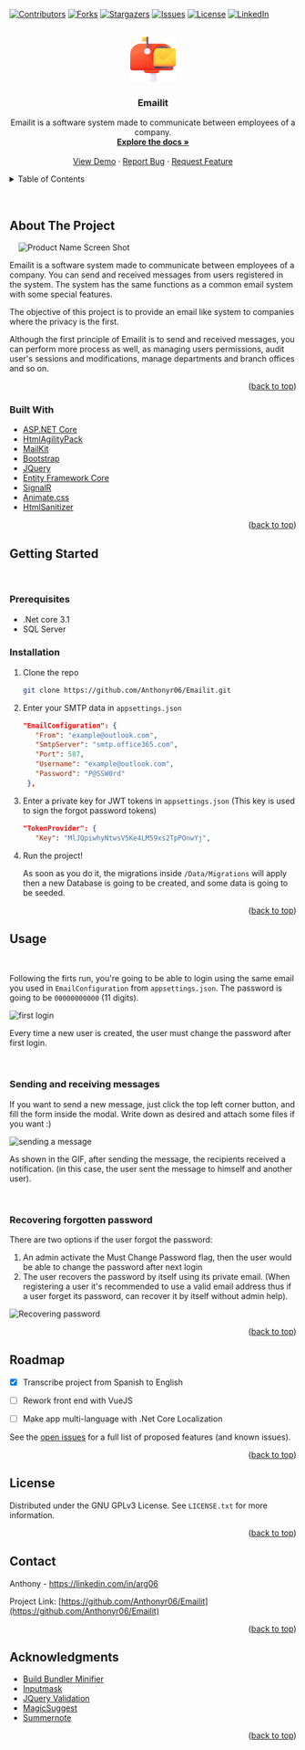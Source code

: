 <div id="top"></div>

[![Contributors][contributors-shield]][contributors-url]
[![Forks][forks-shield]][forks-url]
[![Stargazers][stars-shield]][stars-url]
[![Issues][issues-shield]][issues-url]
[![License][license-shield]]()
[![LinkedIn][linkedin-shield]][linkedin-url]



<br />
<div align="center">
  <a href="https://github.com/Anthonyr06/Emailit">
    <img src="images/Logo.png" alt="Logo" width="80" height="80">
  </a>

<h3 align="center">Emailit</h3>

  <p align="center">
    Emailit is a software system made to communicate between employees of a company.
    <br />
    <a href="https://github.com/Anthonyr06/Emailit"><strong>Explore the docs »</strong></a>
    <br />
    <br />
    <a href="https://github.com/Anthonyr06/Emailit">View Demo</a>
    ·
    <a href="https://github.com/Anthonyr06/Emailit/issues">Report Bug</a>
    ·
    <a href="https://github.com/Anthonyr06/Emailit/issues">Request Feature</a>
  </p>
</div>



<!-- TABLE OF CONTENTS -->
<details>
  <summary>Table of Contents</summary>
  <ol>
    <li>
      <a href="#about-the-project">About The Project</a>
      <ul>
        <li><a href="#built-with">Built With</a></li>
      </ul>
    </li>
    <li>
      <a href="#getting-started">Getting Started</a>
      <ul>
        <li><a href="#prerequisites">Prerequisites</a></li>
        <li><a href="#installation">Installation</a></li>
      </ul>
    </li>
    <li><a href="#usage">Usage</a></li>
    <li><a href="#roadmap">Roadmap</a></li>
    <li><a href="#license">License</a></li>
    <li><a href="#contact">Contact</a></li>
    <li><a href="#acknowledgments">Acknowledgments</a></li>
  </ol>
</details>




&nbsp;
## About The Project
&nbsp;
&nbsp;
![Product Name Screen Shot][product-screenshot]

Emailit is a software system made to communicate between employees of a company. You can send and received messages from users registered in the system. The system has the same functions as a common email system with some special features.

The objective of this project is to provide an email like system to companies where the privacy is the first.

Although the first principle of Emailit is to send and received messages, you can perform more process as well, as managing users permissions, audit user's sessions and modifications, manage departments and branch offices and so on.

<p align="right">(<a href="#top">back to top</a>)</p>



### Built With

* [ASP.NET Core](https://dotnet.microsoft.com/en-us/apps/aspnet/web-apps)
* [HtmlAgilityPack](https://html-agility-pack.net/)
* [MailKit](http://www.mimekit.net/)
* [Bootstrap](https://getbootstrap.com)
* [JQuery](https://jquery.com)
* [Entity Framework Core](https://docs.microsoft.com/en-us/ef/core/)
* [SignalR](https://dotnet.microsoft.com/en-us/apps/aspnet/signalr)
* [Animate.css](https://animate.style/)
* [HtmlSanitizer](https://github.com/mganss/HtmlSanitizer)



<p align="right">(<a href="#top">back to top</a>)</p>




## Getting Started
&nbsp;

### Prerequisites

* .Net core 3.1
* SQL Server


### Installation

1. Clone the repo
   ```sh
   git clone https://github.com/Anthonyr06/Emailit.git
   ```

2. Enter your SMTP data in `appsettings.json`
   ```json 
   "EmailConfiguration": {
      "From": "example@outlook.com",
      "SmtpServer": "smtp.office365.com",
      "Port": 587,
      "Username": "example@outlook.com",
      "Password": "P@SSW0rd"
    },

   ```

3. Enter a private key for JWT tokens in `appsettings.json` (This key is used to sign the forgot password tokens)
   ```json 
   "TokenProvider": {
      "Key": "MlJQpiwhyNtwsV5Ke4LM59xs2TpPOnwYj",
      ```
4. Run the project! 
 
    As soon as you do it, the migrations inside `/Data/Migrations` will apply then a new Database is going to be created, and some data is going to be seeded.




<p align="right">(<a href="#top">back to top</a>)</p>



## Usage
&nbsp;


Following the firts run, you're going to be able to login using the same email you used in `EmailConfiguration` from `appsettings.json`. The password is going to be `00000000000` (11 digits).

![first login][first-login-gif]

Every time a new user is created, the user must change the password after first login. 

&nbsp;
### Sending and receiving messages


If you want to send a new message, just click the top left corner button, and fill the form inside the modal. Write down as desired and attach some files if you want :)

![sending a message][send-message-gif]

As shown in the GIF, after sending the message, the recipients received a notification. (in this case, the user sent the message to himself and another user).

&nbsp;
### Recovering forgotten password
There are two options if the user forgot the password:
1. An admin activate the Must Change Password flag, then the user would be able to change the password after next login
2. The user recovers the password by itself using its private email. (When registering a user it's recommended to use a valid email address thus if a user forget its password, can recover it by itself without admin help).

![Recovering password][recover-pwd-gif]



<p align="right">(<a href="#top">back to top</a>)</p>



## Roadmap

- [x] Transcribe project from Spanish to English
- [ ] Rework front end with VueJS
- [ ] Make app multi-language with .Net Core Localization


See the [open issues](https://github.com/Anthonyr06/Emailit/issues) for a full list of proposed features (and known issues).

<p align="right">(<a href="#top">back to top</a>)</p>



## License

Distributed under the GNU GPLv3 License. See `LICENSE.txt` for more information.

<p align="right">(<a href="#top">back to top</a>)</p>



## Contact

Anthony - https://linkedin.com/in/arg06

Project Link: [https://github.com/Anthonyr06/Emailit](https://github.com/Anthonyr06/Emailit)

<p align="right">(<a href="#top">back to top</a>)</p>


## Acknowledgments

* [Build Bundler Minifier](https://github.com/madskristensen/BundlerMinifier/)
* [Inputmask](https://github.com/RobinHerbots/Inputmask)
* [JQuery Validation](https://jqueryvalidation.org/)
* [MagicSuggest](http://nicolasbize.com/magicsuggest/)
* [Summernote](https://summernote.org/)

<p align="right">(<a href="#top">back to top</a>)</p>


[contributors-shield]: https://img.shields.io/github/contributors/Anthonyr06/Emailit?style=for-the-badge
[contributors-url]: https://github.com/Anthonyr06/Emailit/graphs/contributors
[forks-shield]: https://img.shields.io/github/forks/Anthonyr06/Emailit?style=for-the-badge
[forks-url]: https://github.com/Anthonyr06/Emailit/network/members
[stars-shield]: https://img.shields.io/github/stars/Anthonyr06/Emailit?style=for-the-badge
[stars-url]: https://github.com/Anthonyr06/Emailit/stargazers
[issues-shield]: https://img.shields.io/github/issues/Anthonyr06/Emailit?style=for-the-badge
[issues-url]: https://github.com/Anthonyr06/Emailit/issues
[license-shield]: https://img.shields.io/github/license/Anthonyr06/Emailit?style=for-the-badge
[license-url]: https://github.com/Anthonyr06/Emailit/blob/master/LICENSE.txt
[linkedin-shield]: https://img.shields.io/badge/-LinkedIn-black.svg?style=for-the-badge&logo=linkedin&colorB=555
[linkedin-url]: https://linkedin.com/in/arg06
[product-screenshot]: images/overview.gif
[first-login-gif]:images/firstLogin.gif
[send-message-gif]:images/sendMessage.gif
[recover-pwd-gif]:images/recoverPassword.gif
